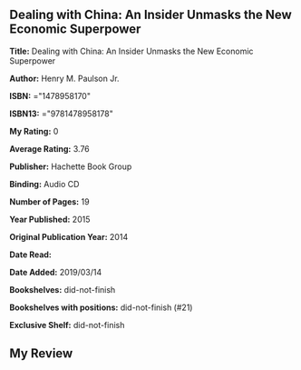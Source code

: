 ## Dealing with China: An Insider Unmasks the New Economic Superpower

**Title:** Dealing with China: An Insider Unmasks the New Economic Superpower

**Author:** Henry M. Paulson Jr.

**ISBN:** ="1478958170"

**ISBN13:** ="9781478958178"

**My Rating:** 0

**Average Rating:** 3.76

**Publisher:** Hachette Book Group

**Binding:** Audio CD

**Number of Pages:** 19

**Year Published:** 2015

**Original Publication Year:** 2014

**Date Read:** 

**Date Added:** 2019/03/14

**Bookshelves:** did-not-finish

**Bookshelves with positions:** did-not-finish (#21)

**Exclusive Shelf:** did-not-finish


## My Review


